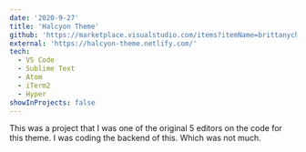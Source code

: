 ```yaml
---
date: '2020-9-27'
title: 'Halcyon Theme'
github: 'https://marketplace.visualstudio.com/items?itemName=brittanychiang.halcyon-vscode'
external: 'https://halcyon-theme.netlify.com/'
tech:
  - VS Code
  - Sublime Text
  - Atom
  - iTerm2
  - Hyper
showInProjects: false
---
```


This was a project that I was one of the original 5 editors on the code for this theme. I was coding the backend of this. Which was not much.
